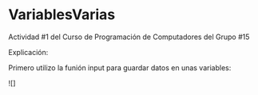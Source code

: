 # VariablesVarias
Actividad #1 del Curso de Programación de Computadores del Grupo #15
<p>
Explicación:
  </p>
<p>
Primero utilizo la funión input para guardar datos en unas variables:
</p>
![] 
